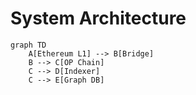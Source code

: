 # System Architecture

```mermaid
graph TD
    A[Ethereum L1] --> B[Bridge]
    B --> C[OP Chain]
    C --> D[Indexer]
    C --> E[Graph DB]